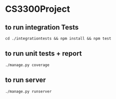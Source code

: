 # CS3300Project



## to run integration Tests
```cd ./integrationtests && npm install && npm test``` 

## to run unit tests + report
```./manage.py coverage```

## to run server
```./manage.py runserver```
